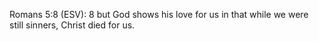 Romans 5:8 (ESV): 8 but God shows his love for us in that while we were still sinners, Christ died for us.

